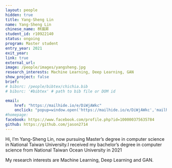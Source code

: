 ```yaml
---
layout: people
hidden: true
title: Yang-Sheng Lin
name: Yang-Sheng Lin
chinese_name: 林揚昇
student_id: r10922140
status: ongoing
program: Master student
entry_year: 2021
exit_year:
link: true
external_url:
image: /people/images/yangsheng.jpg
research_interests: Machine Learning, Deep Learning, GAN
show_project: false
brief: 
# bibsrc: /people/bibtex/chichia.bib
# bibsrc: '#bibtex' # path to bib file or DOM id 

email: 
    href: "https://mailhide.io/e/DiWjAWkc" 
    onclick: "popup=window.open('https://mailhide.io/e/DiWjAWkc','mailhidepopup','width=580,height=635'); return false;"
#homepage:
facebook: https://www.facebook.com/profile.php?id=100000375635784
github: https://github.com/jason2714
---
```


Hi, I’m Yang-Sheng Lin, now pursuing Master’s degree in computer science in National Taiwan University.I received my bachelor’s degree in computer science from National Taiwan Ocean University in 2021

My research interests are Machine Learning, Deep Learning and GAN.